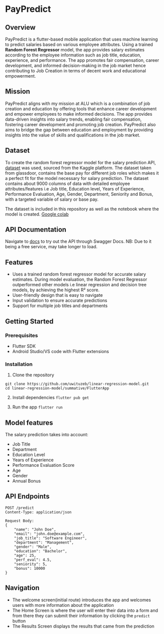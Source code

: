 # PayPredict

## Overview

PayPredict is a flutter-based mobile application that uses machine learning to predict salaries based on various employee attributes. Using a trained **Random Forest Regressor** model, the app provides salary estimates according to the employee information such as job title, education, experience, and performance. The app promotes fair compensation, career development, and informed decision-making in the job market hence contributing to Job Creation in terms of decent work and educational empowerment.

## Mission
PayPredict aligns with my mission at ALU which is a combination of job creation and education by offering tools that enhance career development and empower employees to make informed decisions. The app provides data-driven insights into salary trends, enabling fair compensation, fostering career development and promoting job creation. PayPredict also aims to bridge the gap between education and employment by providing insights into the value of skills and qualifications in the job market.

## Dataset

To create the random forest regressor model for the salary prediction API, [dataset](https://www.kaggle.com/datasets/nilimajauhari/glassdoor-analyze-gender-pay-gap) was used, sourced from the Kaggle platform. The dataset taken from glassdoor, contains the base pay for different job roles which makes it a perfect fit for the model necessary for salary prediction. The dataset contains about 9000 columns of data with detailed employee attributes/features i.e Job title, Education level, Years of Experience, Performance Evaluation, Age, Gender, Department, Seniority and Bonus, with a targeted variable of salary or base pay.

The dataset is included in this repository as well as the notebook where the model is created.
[Google colab](https://colab.research.google.com/drive/1VKI2AnDxjmTp6aaUqlwcOI5pb1xNjaOP?usp=sharing)

## API Documentation

Navigate to [docs](https://linear-regression-model-m7ix.onrender.com/docs) to try out the API through Swagger Docs. 
NB: Due to it being a free service, may take longer to load.

## Features

- Uses a trained random forest regressor model for accurate salary estimates. During model evaluation, the Random Forest Regressor outperformed other models i.e linear regression and decision tree models, by achieving the highest R² score.
- User-friendly design that is easy to navigate
- Input  validation to ensure accurate predictions
- Support for multiple job titles and departments

## Getting Started

### Prerequisites

- Flutter SDK
- Android Studio/VS code with Flutter extensions

### Installation

1. Clone the repository

```
git clone https://github.com/uwituzeb/linear-regression-model.git
cd linear-regression-model/summative/FlutterApp
```

2. Install dependencies
`flutter pub get`

3. Run the app
`flutter run`

## Model features

The salary prediction takes into account:

- Job Title
- Department
- Education Level
- Years of Experience
- Performance Evaluation Score
- Age
- Gender
- Annual Bonus

## API Endpoints

```
POST /predict
Content-Type: application/json

Request Body:
{
    "name": "John Doe",
    "email": "john.doe@example.com",
    "job_title": "Software Engineer",
    "department": "Management",
    "gender": "Male",
    "education": "Bachelor",
    "age": 25,
    "perf_eval": 4.5,
    "seniority": 5,
    "bonus": 10000
}
```


## Navigation

- The welcome screen(initial route) introduces the app and welcomes users with more information about the application
- The Home Screen is where the user will enter their data into a form and from there they can submit their information by clicking the `predict` button
- The Results Screen displays the results that came from the prediction

